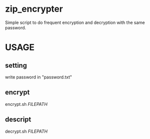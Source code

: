 zip_encrypter
=============
Simple script to do frequent encryption and decryption with the same password.

# USAGE

## setting
write password in "password.txt"

## encrypt
encrypt.sh *FILEPATH*

## descript
decrypt.sh *FILEPATH*

